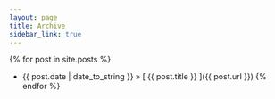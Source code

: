 ```yaml
---
layout: page
title: Archive
sidebar_link: true
---
```




{% for post in site.posts %}
  * {{ post.date | date_to_string }} &raquo; [ {{ post.title }} ]({{ post.url }})
{% endfor %}
